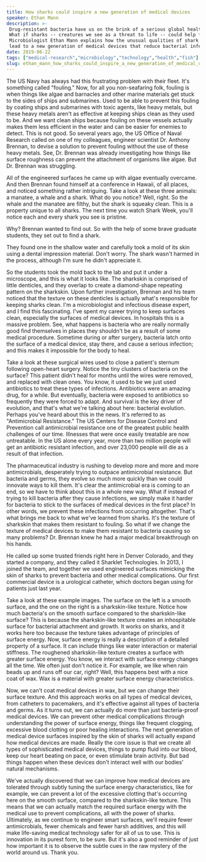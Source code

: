 ```yaml
---
title: How sharks could inspire a new generation of medical devices
speaker: Ethan Mann
description: >-
 Drug-resistant bacteria have us on the brink of a serious global health crisis.
 What if sharks -- creatures we see as a threat to life -- could help fix it?
 Microbiologist Ethan Mann explains how the unusual qualities of shark skin could
 lead to a new generation of medical devices that reduce bacterial infection.
date: 2019-06-22
tags: ["medical-research","microbiology","technology","health","fish"]
slug: ethan_mann_how_sharks_could_inspire_a_new_generation_of_medical_devices
---
```


The US Navy has always had this frustrating problem with their fleet. It's something
called "fouling." Now, for all you non-seafaring folk, fouling is when things like algae
and barnacles and other marine materials get stuck to the sides of ships and submarines.
Used to be able to prevent this fouling by coating ships and submarines with toxic agents,
like heavy metals, but these heavy metals aren't as effective at keeping ships clean as
they used to be. And we want clean ships because fouling on these vessels actually makes
them less efficient in the water and can be easier for enemies to detect. This is not
good. So several years ago, the US Office of Naval Research called on one of my
colleagues, engineer scientist Dr. Anthony Brennan, to devise a solution to prevent
fouling without the use of these heavy metals. See, Dr. Brennan was already investigating
how things like surface roughness can prevent the attachment of organisms like algae. But
Dr. Brennan was struggling.

All of the engineered surfaces he came up with algae eventually overcame. And then Brennan
found himself at a conference in Hawaii, of all places, and noticed something rather
intriguing. Take a look at these three animals: a manatee, a whale and a shark. What do
you notice? Well, right. So the whale and the manatee are filthy, but the shark is squeaky
clean. This is a property unique to all sharks. The next time you watch Shark Week, you'll
notice each and every shark you see is pristine. 

Why? Brennan wanted to find out. So with the help of some brave graduate students, they
set out to find a shark. 

They found one in the shallow water and carefully took a mold of its skin using a dental
impression material. Don't worry. The shark wasn't harmed in the process, although I'm
sure he didn't appreciate it. 

So the students took the mold back to the lab and put it under a microscope, and this is
what it looks like. The sharkskin is comprised of little denticles, and they overlap to
create a diamond-shape repeating pattern on the sharkskin. Upon further investigation,
Brennan and his team noticed that the texture on these denticles is actually what's
responsible for keeping sharks clean. I'm a microbiologist and infectious disease expert,
and I find this fascinating. I've spent my career trying to keep surfaces clean,
especially the surfaces of medical devices. In hospitals this is a massive problem. See,
what happens is bacteria who are really normally good find themselves in places they
shouldn't be as a result of some medical procedure. Sometime during or after surgery,
bacteria latch onto the surface of a medical device, stay there, and cause a serious
infection; and this makes it impossible for the body to heal.

Take a look at these surgical wires used to close a patient's sternum following open-heart
surgery. Notice the tiny clusters of bacteria on the surface? This patient didn't heal for
months until the wires were removed, and replaced with clean ones. You know, it used to be
we just used antibiotics to treat these types of infections. Antibiotics were an amazing
drug, for a while. But eventually, bacteria were exposed to antibiotics so frequently they
were forced to adapt. And survival is the key driver of evolution, and that's what we're
talking about here: bacterial evolution. Perhaps you've heard about this in the news. It's
referred to as "Antimicrobial Resistance." The US Centers for Disease Control and
Prevention call antimicrobial resistance one of the greatest public health challenges of
our time. Illnesses that were once easily treatable are now untreatable. In the US alone
every year, more than two million people will get an antibiotic resistant infection, and
over 23,000 people will die as a result of that infection.

The pharmaceutical industry is rushing to develop more and more and more antimicrobials,
desperately trying to outpace antimicrobial resistance. But bacteria and germs, they
evolve so much more quickly than we could innovate ways to kill them. It's clear the
antimicrobial era is coming to an end, so we have to think about this in a whole new way.
What if instead of trying to kill bacteria after they cause infections, we simply make it
harder for bacteria to stick to the surfaces of medical devices in the first place? In
other words, we prevent these infections from occurring altogether. That's what brings me
back to what we've learned from sharks. It's the texture of sharkskin that makes them
resistant to fouling. So what if we change the texture of medical devices to make them
resistant to bacteria causing so many problems? Dr. Brennan knew he had a major medical
breakthrough on his hands.

He called up some trusted friends right here in Denver Colorado, and they started a
company, and they called it Sharklet Technologies. In 2013, I joined the team, and
together we used engineered surfaces mimicking the skin of sharks to prevent bacteria and
other medical complications. Our first commercial device is a urological catheter, which
doctors began using for patients just last year. 

Take a look at these example images. The surface on the left is a smooth surface, and the
one on the right is a sharkskin-like texture. Notice how much bacteria's on the smooth
surface compared to the sharkskin-like surface? This is because the sharkskin-like texture
creates an inhospitable surface for bacterial attachment and growth. It works on sharks,
and it works here too because the texture takes advantage of principles of surface energy.
Now, surface energy is really a description of a detailed property of a surface. It can
include things like water interaction or material stiffness. The roughened sharkskin-like
texture creates a surface with greater surface energy. You know, we interact with surface
energy changes all the time. We often just don't notice it. For example, we like when rain
beads up and runs off our car, right? Well, this happens best with a nice coat of wax. Wax
is a material with greater surface energy characteristics.

Now, we can't coat medical devices in wax, but we can change their surface texture. And
this approach works on all types of medical devices, from catheters to pacemakers, and
it's effective against all types of bacteria and germs. As it turns out, we can actually
do more than just bacteria-proof medical devices. We can prevent other medical
complications through understanding the power of surface energy, things like frequent
clogging, excessive blood clotting or poor healing interactions. The next generation of
medical device surfaces inspired by the skin of sharks will actually expand how medical
devices are made. Really the core issue is that we create all types of sophisticated
medical devices, things to pump fluid into our blood, keep our heart beating on pace, or
even stimulate brain activity. But bad things happen when these devices don't interact
well with our bodies' natural mechanisms.

We've actually discovered that we can improve how medical devices are tolerated through
subtly tuning the surface energy characteristics, like for example, we can prevent a lot
of the excessive clotting that's occurring here on the smooth surface, compared to the
sharkskin-like texture. This means that we can actually match the required surface energy
with the medical use to prevent complications, all with the power of sharks. Ultimately,
as we continue to engineer smart surfaces, we'll require fewer antimicrobials, fewer
chemicals and fewer harsh additives, and this will make life-saving medical technology
safer for all of us to use. This is innovation in its purest form, to be sure. But it's
also a good reminder of just how important it is to observe the subtle cues in the raw
mystery of the world around us. Thank you. 

<!--
ad_duration=0
event="TEDxMileHigh"
external_start_time=0
intro_duration=0
is_subtitle_required="False"
is_talk_featured="False"
language="en"
language_swap="False"
native_language="en"
number_of_related_talks=6
number_of_speakers=1
number_of_subtitled_videos=0
number_of_tags=5
number_of_talk_download_languages=7
number_of_talk_more_resources=0
number_of_talk_recommendations=0
number_of_talks_take_actions=0
post_ad_duration=0
published_timestamp="2019-07-30 17:26:29"
recording_date="2019-06-22"
speaker_description="Microbiology Maverick"
speaker_is_published=0
speaker_name="Ethan Mann"
talk_name="How sharks could inspire a new generation of medical devices"
talks_tags=["medical-research","microbiology","technology","health","fish"]
url_photo_talk="https://s3.amazonaws.com/talkstar-photos/uploads/f8be7876-72b3-4544-8a76-f675709065fa/Ethan+Mann.jpeg"
url_webpage="https://www.ted.com/talks/ethan_mann_how_sharks_could_inspire_a_new_generation_of_medical_devices"
video_type_name="TEDx Talk"
-->